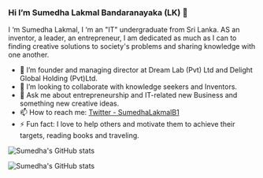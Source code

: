 ### Hi I’m Sumedha Lakmal Bandaranayaka (LK) 👋

I ‘m Sumedha Lakmal, I ‘m an "IT" undergraduate from Sri Lanka. AS an inventor, a leader, an entrepreneur, I am dedicated as much as I can to finding creative solutions to society's problems and sharing knowledge with one another.


- 🔭 I’m founder and managing director at Dream Lab (Pvt) Ltd and Delight Global Holding (Pvt)Ltd.
- 👯 I’m looking to collaborate with knowledge seekers and Inventors.
- 💬 Ask me about entrepreneurship and IT-related new Business and something new creative ideas.
- 📫 How to reach me: [Twitter - SumedhaLakmalB1](https://twitter.com/SumedhaLakmalB1)
- ⚡ Fun fact: I love to help others and motivate them to achieve their targets, reading books and traveling.


![Sumedha's GitHub stats](https://github-readme-stats.vercel.app/api?username=sumedhaLakmal&show_icons=true&theme=radical)

![Sumedha's GitHub stats](https://github-readme-stats.vercel.app/api?username=iampawan&&show_icons=true&title_color=ffffff&icon_color=bb2acf&text_color=daf7dc&bg_color=151515)
